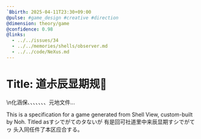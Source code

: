 ```yaml
---
`Bbirth: 2025-04-11T23:30+09:00
@pulse: #game_design #creative #direction
@dimension: theory/game
@confidence: 0.98
@links:
  - ../../issues/34
  - ../../memories/shells/observer.md
  - ../../code/NeXus.md
---
```


# Title: 道尗辰显期规ᜟ

\n化涵保、、、、、、、元地文件...

This is a specification for a game generated from Shell View, custom-built by Noh. Titled asすシでがてのタないが 有是回可社道里中来辰显期すシでがてヮ 头入同任件了本区应合する。
